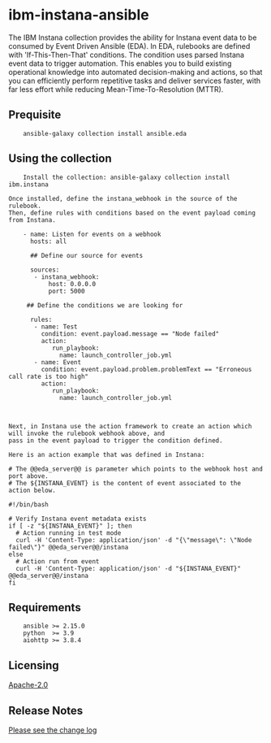 # ibm-instana-ansible

The IBM Instana collection provides the ability for Instana event data to be consumed by Event Driven Ansible (EDA). In EDA, rulebooks are defined with 'If-This-Then-That' conditions. The condition uses parsed Instana event data to trigger automation. This enables you to build existing operational knowledge into automated decision-making and actions, so that you can efficiently perform repetitive tasks and deliver services faster, with far less effort while reducing Mean-Time-To-Resolution (MTTR).

## Prequisite 

```
    ansible-galaxy collection install ansible.eda
```

## Using the collection

```
    Install the collection: ansible-galaxy collection install ibm.instana
```    
    Once installed, define the instana_webhook in the source of the rulebook.
    Then, define rules with conditions based on the event payload coming from Instana.
    
        - name: Listen for events on a webhook
          hosts: all
        
          ## Define our source for events
        
          sources:
           - instana_webhook:
               host: 0.0.0.0
               port: 5000
        
         ## Define the conditions we are looking for
        
          rules:
           - name: Test
             condition: event.payload.message == "Node failed"
             action:
                run_playbook:
                  name: launch_controller_job.yml
           - name: Event
             condition: event.payload.problem.problemText == "Erroneous call rate is too high"
             action:
                run_playbook:
                  name: launch_controller_job.yml
                  
    
    
    Next, in Instana use the action framework to create an action which will invoke the rulebook webhook above, and 
    pass in the event payload to trigger the condition defined.
    
    Here is an action example that was defined in Instana:
    
    # The @@eda_server@@ is parameter which points to the webhook host and port above.
    # The ${INSTANA_EVENT} is the content of event associated to the action below. 
    
    #!/bin/bash

    # Verify Instana event metadata exists
    if [ -z "${INSTANA_EVENT}" ]; then
      # Action running in test mode
      curl -H 'Content-Type: application/json' -d "{\"message\": \"Node failed\"}" @@eda_server@@/instana
    else
      # Action run from event
      curl -H 'Content-Type: application/json' -d "${INSTANA_EVENT}" @@eda_server@@/instana
    fi
  


## Requirements

```
    ansible >= 2.15.0
    python  >= 3.9 
    aiohttp >= 3.8.4
```

## Licensing

[Apache-2.0](http://www.apache.org/licenses/LICENSE-2.0)  


## Release Notes

[Please see the change log](https://github.com/instana/ibm-instana-ansible/blob/main/CHANGELOG.rst)
